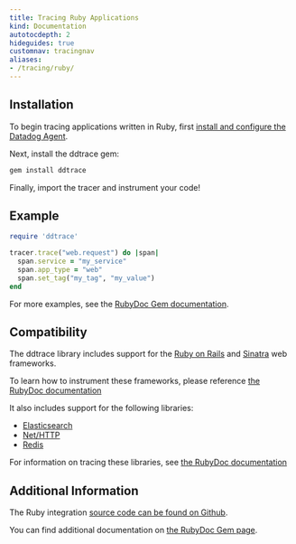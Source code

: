 ```yaml
---
title: Tracing Ruby Applications
kind: Documentation
autotocdepth: 2
hideguides: true
customnav: tracingnav
aliases:
- /tracing/ruby/
---
```


## Installation

To begin tracing applications written in Ruby, first [install and configure the Datadog Agent](/tracing#installing-the-agent).

Next, install the ddtrace gem:

```ruby
gem install ddtrace
```

Finally, import the tracer and instrument your code!

## Example

```ruby
require 'ddtrace'

tracer.trace("web.request") do |span|
  span.service = "my_service"
  span.app_type = "web"
  span.set_tag("my_tag", "my_value")
end
```

For more examples, see the [RubyDoc Gem documentation](http://www.rubydoc.info/gems/ddtrace/#Advanced_usage).


## Compatibility

The ddtrace library includes support for the [Ruby on Rails](http://rubyonrails.org/) and [Sinatra](http://www.sinatrarb.com/) web frameworks.

To learn how to instrument these frameworks, please reference [the RubyDoc documentation](http://www.rubydoc.info/gems/ddtrace#Web_Frameworks)

It also includes support for the following libraries:

- [Elasticsearch](https://www.elastic.co/products/elasticsearch)
- [Net/HTTP](https://ruby-doc.org/stdlib-2.4.0/libdoc/net/http/rdoc/Net/HTTP.html)
- [Redis](https://redis.io/)

For information on tracing these libraries, see [the RubyDoc documentation](http://www.rubydoc.info/gems/ddtrace#Other_libraries)

## Additional Information

The Ruby integration [source code can be found on Github](https://github.com/DataDog/dd-trace-rb).

You can find additional documentation on [the RubyDoc Gem page](http://www.rubydoc.info/gems/ddtrace/).
